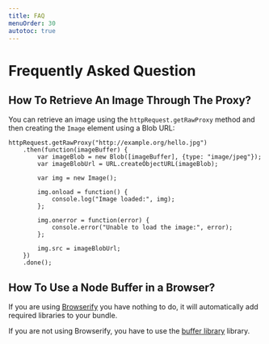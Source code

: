 ```yaml
---
title: FAQ
menuOrder: 30
autotoc: true
---
```


# Frequently Asked Question

## How To Retrieve An Image Through The Proxy?

You can retrieve an image using the `httpRequest.getRawProxy` method and then creating the `Image` element using a Blob URL:

```javascrtipt
httpRequest.getRawProxy("http://example.org/hello.jpg")
    .then(function(imageBuffer) {
        var imageBlob = new Blob([imageBuffer], {type: "image/jpeg"});
        var imageBlobUrl = URL.createObjectURL(imageBlob);

        var img = new Image();

        img.onload = function() {
            console.log("Image loaded:", img);
        };

        img.onerror = function(error) {
            console.error("Unable to load the image:", error);
        };

        img.src = imageBlobUrl;
    })
    .done();
```

## How To Use a Node Buffer in a Browser?

If you are using [Browserify][] you have nothing to do, it will automatically
add required libraries to your bundle.

If you are not using Browserify, you have to use the [buffer
library][bufferlib] library.


[Browserify]: http://browserify.org/
[bufferlib]: https://github.com/feross/buffer
